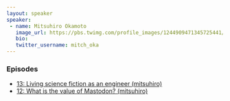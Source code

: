 ```yaml
---
layout: speaker
speaker:
 - name: Mitsuhiro Okamoto
   image_url: https://pbs.twimg.com/profile_images/1244909471345725441/Vj7XaCD2_400x400.jpg
   bio:
   twitter_username: mitch_oka
---
```


### Episodes

- [13: Living science fiction as an engineer (mitsuhiro)](/013/)
- [12: What is the value of Mastodon? (mitsuhiro)](/012/)
